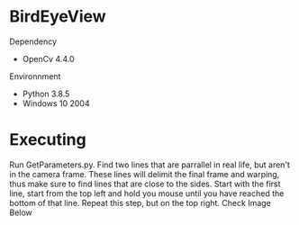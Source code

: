 # BirdEyeView
Dependency
- OpenCv 4.4.0

Environnment
- Python 3.8.5
- Windows 10 2004

# Executing
Run GetParameters.py. Find two lines that are parrallel in real life, but aren't in the camera frame. These lines will delimit the final frame and warping, thus make sure to find lines that are close to the sides. Start with the first line, start from the top left and hold you mouse until you have reached the bottom of that line. Repeat this step, but on the top right. Check Image Below
